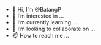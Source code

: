 - 👋 Hi, I’m @BatangP
- 👀 I’m interested in ...
- 🌱 I’m currently learning ...
- 💞️ I’m looking to collaborate on ...
- 📫 How to reach me ...

<!---
BatangP/BatangP is a ✨ special ✨ repository because its `README.md` (this file) appears on your GitHub profile.
You can click the Preview link to take a look at your changes.
--->
